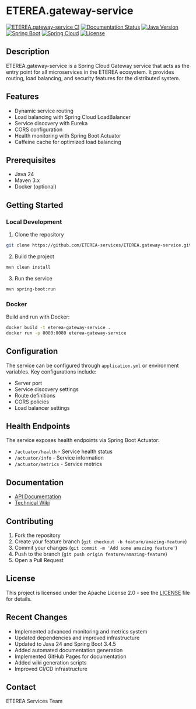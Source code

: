 # ETEREA.gateway-service

[![ETEREA.gateway-service CI](https://github.com/ETEREA-services/ETEREA.gateway-service/actions/workflows/maven.yml/badge.svg?branch=main)](https://github.com/ETEREA-services/ETEREA.gateway-service/actions/workflows/maven.yml)
[![Documentation Status](https://github.com/ETEREA-services/ETEREA.gateway-service/actions/workflows/pages.yml/badge.svg)](https://github.com/ETEREA-services/ETEREA.gateway-service/actions/workflows/pages.yml)
[![Java Version](https://img.shields.io/badge/Java-24-blue.svg)](https://www.oracle.com/java/technologies/downloads/)
[![Spring Boot](https://img.shields.io/badge/Spring%20Boot-3.4.5-green.svg)](https://spring.io/projects/spring-boot)
[![Spring Cloud](https://img.shields.io/badge/Spring%20Cloud-2024.0.1-blue.svg)](https://spring.io/projects/spring-cloud)
[![License](https://img.shields.io/badge/License-Apache%202.0-blue.svg)](https://opensource.org/licenses/Apache-2.0)

## Description
ETEREA.gateway-service is a Spring Cloud Gateway service that acts as the entry point for all microservices in the ETEREA ecosystem. It provides routing, load balancing, and security features for the distributed system.

## Features
- Dynamic service routing
- Load balancing with Spring Cloud LoadBalancer
- Service discovery with Eureka
- CORS configuration
- Health monitoring with Spring Boot Actuator
- Caffeine cache for optimized load balancing

## Prerequisites
- Java 24
- Maven 3.x
- Docker (optional)

## Getting Started

### Local Development
1. Clone the repository
```bash
git clone https://github.com/ETEREA-services/ETEREA.gateway-service.git
```

2. Build the project
```bash
mvn clean install
```

3. Run the service
```bash
mvn spring-boot:run
```

### Docker
Build and run with Docker:
```bash
docker build -t eterea-gateway-service .
docker run -p 8080:8080 eterea-gateway-service
```

## Configuration
The service can be configured through `application.yml` or environment variables. Key configurations include:
- Server port
- Service discovery settings
- Route definitions
- CORS policies
- Load balancer settings

## Health Endpoints
The service exposes health endpoints via Spring Boot Actuator:
- `/actuator/health` - Service health status
- `/actuator/info` - Service information
- `/actuator/metrics` - Service metrics

## Documentation
- [API Documentation](https://eterea-services.github.io/ETEREA.gateway-service/)
- [Technical Wiki](https://github.com/ETEREA-services/ETEREA.gateway-service/wiki)

## Contributing
1. Fork the repository
2. Create your feature branch (`git checkout -b feature/amazing-feature`)
3. Commit your changes (`git commit -m 'Add some amazing feature'`)
4. Push to the branch (`git push origin feature/amazing-feature`)
5. Open a Pull Request

## License
This project is licensed under the Apache License 2.0 - see the [LICENSE](LICENSE) file for details.

## Recent Changes
- Implemented advanced monitoring and metrics system
- Updated dependencies and improved infrastructure
- Updated to Java 24 and Spring Boot 3.4.5
- Added automated documentation generation
- Implemented GitHub Pages for documentation
- Added wiki generation scripts
- Improved CI/CD infrastructure

## Contact
ETEREA Services Team